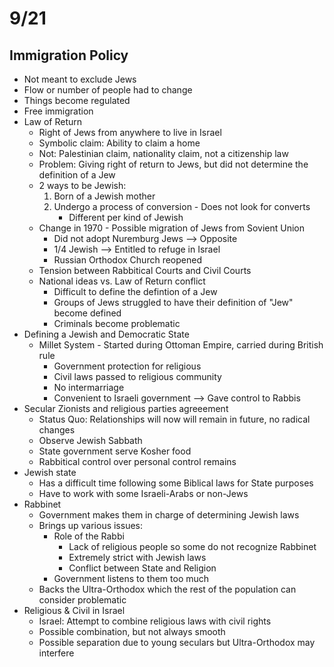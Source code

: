 # 9/21
## Immigration Policy
- Not meant to exclude Jews
- Flow or number of people had to change
- Things become regulated
- Free immigration
- Law of Return
	- Right of Jews from anywhere to live in Israel
	- Symbolic claim: Ability to claim a home
	- Not: Palestinian claim, nationality claim, not a citizenship law
	- Problem: Giving right of return to Jews, but did not determine the definition of a Jew
	- 2 ways to be Jewish:
		1. Born of a Jewish mother
		2. Undergo a process of conversion - Does not look for converts
			- Different per kind of Jewish
	- Change in 1970 - Possible migration of Jews from Sovient Union
		- Did not adopt Nuremburg Jews --> Opposite
		- 1/4 Jewish --> Entitled to refuge in Israel
		- Russian Orthodox Church reopened
	- Tension between Rabbitical Courts and Civil Courts
	- National ideas vs. Law of Return conflict
		- Difficult to define the defintion of a Jew
		- Groups of Jews struggled to have their definition of "Jew" become defined
		- Criminals become problematic
- Defining a Jewish and Democratic State 
	- Millet System - Started during Ottoman Empire, carried during British rule
		- Government protection for religious
		- Civil laws passed to religious community
		- No intermarriage
		- Convenient to Israeli government --> Gave control to Rabbis
- Secular Zionists and religious parties agreeement
	- Status Quo: Relationships will now will remain in future, no radical changes
	- Observe Jewish Sabbath
	- State government serve Kosher food
	- Rabbitical control over personal control remains
- Jewish state
	- Has a difficult time following some Biblical laws for State purposes
	- Have to work with some Israeli-Arabs or non-Jews
- Rabbinet
	- Government makes them in charge of determining Jewish laws
	- Brings up various issues: 
		- Role of the Rabbi
			- Lack of religious people so some do not recognize Rabbinet
			- Extremely strict with Jewish laws
			- Conflict between State and Religion
		- Government listens to them too much
	- Backs the Ultra-Orthodox which the rest of the population can consider problematic
- Religious & Civil in Israel
	- Israel: Attempt to combine religious laws with civil rights
	- Possible combination, but not always smooth
	- Possible separation due to young seculars but Ultra-Orthodox may interfere
